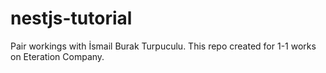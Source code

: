 # nestjs-tutorial
Pair workings with İsmail Burak Turpuculu. This repo created for 1-1 works on Eteration Company.
